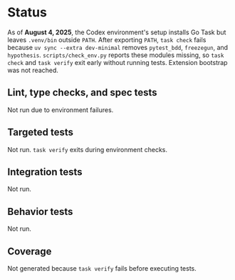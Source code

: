 # Status

As of **August 4, 2025**, the Codex environment's setup installs Go Task but leaves `.venv/bin`
outside `PATH`. After exporting `PATH`, `task check` fails because `uv sync --extra dev-minimal`
removes `pytest_bdd`, `freezegun`, and `hypothesis`. `scripts/check_env.py` reports these modules
missing, so `task check` and `task verify` exit early without running tests. Extension bootstrap
was not reached.

## Lint, type checks, and spec tests
Not run due to environment failures.

## Targeted tests
Not run. `task verify` exits during environment checks.

## Integration tests
Not run.

## Behavior tests
Not run.

## Coverage
Not generated because `task verify` fails before executing tests.
